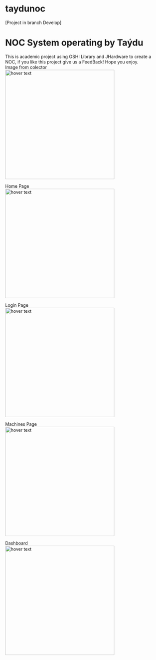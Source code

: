 # taydunoc
[Project in branch Develop]
<h1>NOC System operating by Taýdu</h1>
This is academic project using OSHI Library and JHardware to create a NOC, if you like this project give us a FeedBack!
Hope you enjoy.

  <br>
  <span align="center">Image from colector</span>
  <br>
  <img align="center" src="https://i.imgur.com/DC33njQ.png" width="350" title="hover text">

  <span align="center">Home Page</span>
  <br>
  <img src="https://i.imgur.com/cL3r7VY.png" width="350" title="hover text">

  <span >Login Page</span>
  <br>
  <img src="https://i.imgur.com/N19ffUO.png" width="350" title="hover text">

  <span align="center">Machines Page</span>
  <br>
  <img src="https://i.imgur.com/Bn3eTTA.png" width="350" title="hover text">
  
  <span >Dashboard</span>
  <br>
  <img src="https://i.imgur.com/ts2Ivy3.png" width="350" title="hover text">
  
